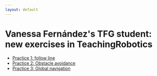 ```yaml
---
layout: default
---
```

# Vanessa Fernández's TFG student: new exercises in TeachingRobotics

* [Practice 1: follow line](sections/section3.md)
* [Practice 2: Obstacle avoidance](sections/section2.md)
* [Practice 3: Global navigation](sections/section1.md)
